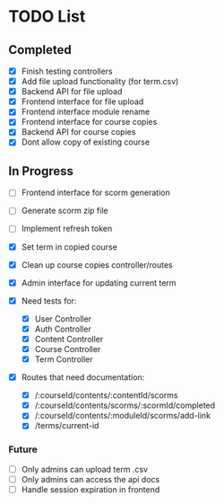 
# TODO List

## Completed

- [x] Finish testing controllers
- [x] Add file upload functionality (for term.csv)
- [x] Backend API for file upload
- [x] Frontend interface for file upload
- [x] Frontend interface module rename
- [x] Frontend interface for course copies
- [x] Backend API for course copies
- [x] Dont allow copy of existing course

## In Progress

- [ ] Frontend interface for scorm generation
- [ ] Generate scorm zip file

- [ ] Implement refresh token

- [x] Set term in copied course
- [x] Clean up course copies controller/routes
- [x] Admin interface for updating current term

- [x] Need tests for:
  - [x] User Controller
  - [x] Auth Controller 
  - [x] Content Controller
  - [x] Course Controller
  - [x] Term Controller

- [x] Routes that need documentation:
  - [x] /:courseId/contents/:contentId/scorms
  - [x] /:courseId/contents/scorms/:scormId/completed
  - [x] /:courseId/contents/:moduleId/scorms/add-link
  - [x] /terms/current-id

### Future

- [ ] Only admins can upload term .csv
- [ ] Only admins can access the api docs
- [ ] Handle session expiration in frontend